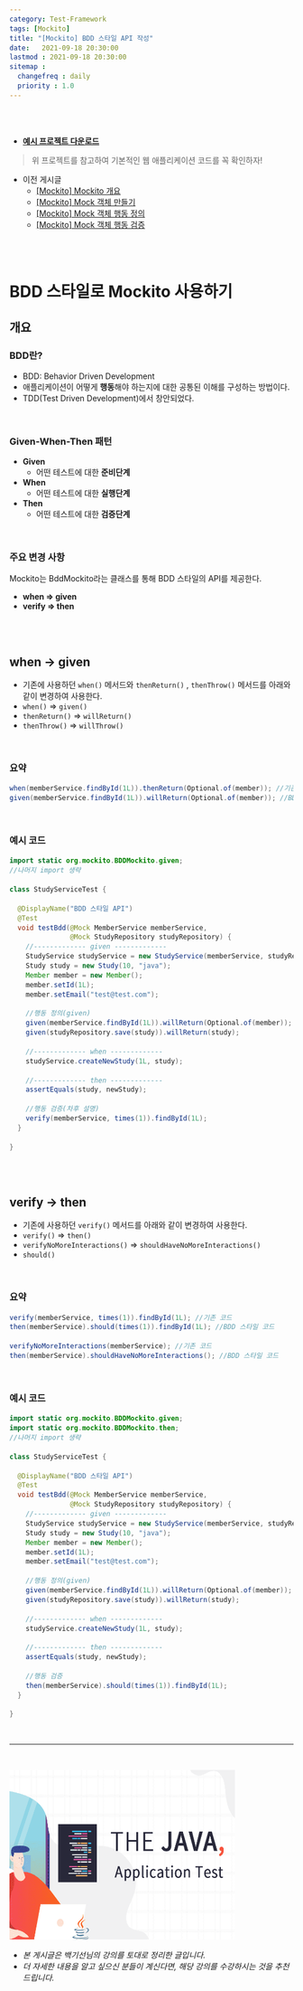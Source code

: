 ```yaml
---
category: Test-Framework
tags: [Mockito]
title: "[Mockito] BDD 스타일 API 작성"
date:   2021-09-18 20:30:00 
lastmod : 2021-09-18 20:30:00
sitemap :
  changefreq : daily
  priority : 1.0
---
```


<br/><br/>

- **[예시 프로젝트 다운로드](https://github.com/TaegyunWoo/Spring-Test-Code-Example)**

> 위 프로젝트를 참고하여 기본적인 웹 애플리케이션 코드를 꼭 확인하자!

- 이전 게시글
    - [[Mockito] Mockito 개요](https://taegyunwoo.github.io/test-framework/TestFramework_Mockito_Summary)
    - [[Mockito] Mock 객체 만들기](https://taegyunwoo.github.io/test-framework/TestFramework_Mockito_CreateMock)
    - [[Mockito] Mock 객체 행동 정의](https://taegyunwoo.github.io/test-framework/TestFramework_Mockito_Stubbing)
    - [[Mockito] Mock 객체 행동 검증](https://taegyunwoo.github.io/test-framework/TestFramework_Mockito_ValidateMock)

<br/><br/>

# BDD 스타일로 Mockito 사용하기

## 개요

### BDD란?

- BDD: Behavior Driven Development
- 애플리케이션이 어떻게 **행동**해야 하는지에 대한 공통된 이해를 구성하는 방법이다.
- TDD(Test Driven Development)에서 창안되었다.

<br/>

### Given-When-Then 패턴

- **Given**
    - 어떤 테스트에 대한 **준비단계**
- **When**
    - 어떤 테스트에 대한 **실행단계**
- **Then**
    - 어떤 테스트에 대한 **검증단계**

<br/>

### 주요 변경 사항

Mockito는 BddMockito라는 클래스를 통해 BDD 스타일의 API를 제공한다.

- **when ⇒ given**
- **verify ⇒ then**

<br/><br/>

## when → given

- 기존에 사용하던 `when()` 메서드와 `thenReturn()` , `thenThrow()` 메서드를 아래와 같이 변경하여 사용한다.
- `when()` ⇒ `given()`
- `thenReturn()` ⇒ `willReturn()`
- `thenThrow()` ⇒ `willThrow()`

<br/>

### 요약

```java
when(memberService.findById(1L)).thenReturn(Optional.of(member)); //기존 코드
given(memberService.findById(1L)).willReturn(Optional.of(member)); //BDD 스타일 코드
```

<br/>

### 예시 코드

```java
import static org.mockito.BDDMockito.given;
//나머지 import 생략

class StudyServiceTest {

  @DisplayName("BDD 스타일 API")
  @Test
  void testBdd(@Mock MemberService memberService,
               @Mock StudyRepository studyRepository) {
    //------------- given -------------
    StudyService studyService = new StudyService(memberService, studyRepository);
    Study study = new Study(10, "java");
    Member member = new Member();
    member.setId(1L);
    member.setEmail("test@test.com");

    //행동 정의(given)
    given(memberService.findById(1L)).willReturn(Optional.of(member));
    given(studyRepository.save(study)).willReturn(study);

    //------------- when -------------
    studyService.createNewStudy(1L, study);

    //------------- then -------------
	assertEquals(study, newStudy);

	//행동 검증(차후 설명)
	verify(memberService, times(1)).findById(1L);
  }

}
```

<br/><br/>

## verify → then

- 기존에 사용하던 `verify()` 메서드를 아래와 같이 변경하여 사용한다.
- `verify()` ⇒ `then()`
- `verifyNoMoreInteractions()` ⇒ `shouldHaveNoMoreInteractions()`
- `should()`

<br/>

### 요약

```java
verify(memberService, times(1)).findById(1L); //기존 코드
then(memberService).should(times(1)).findById(1L); //BDD 스타일 코드

verifyNoMoreInteractions(memberService); //기존 코드
then(memberService).shouldHaveNoMoreInteractions(); //BDD 스타일 코드
```

<br/>

### 예시 코드

```java
import static org.mockito.BDDMockito.given;
import static org.mockito.BDDMockito.then;
//나머지 import 생략

class StudyServiceTest {

  @DisplayName("BDD 스타일 API")
  @Test
  void testBdd(@Mock MemberService memberService,
               @Mock StudyRepository studyRepository) {
    //------------- given -------------
    StudyService studyService = new StudyService(memberService, studyRepository);
    Study study = new Study(10, "java");
    Member member = new Member();
    member.setId(1L);
    member.setEmail("test@test.com");

    //행동 정의(given)
    given(memberService.findById(1L)).willReturn(Optional.of(member));
    given(studyRepository.save(study)).willReturn(study);

    //------------- when -------------
    studyService.createNewStudy(1L, study);

    //------------- then -------------
	assertEquals(study, newStudy);

	//행동 검증
	then(memberService).should(times(1)).findById(1L);
  }

}
```

<br>

---

<br>

<a href="https://inf.run/htNB"><img src="/assets/img/Inflearn_Java_Test/logo.png" width="400px" height="300px"></a>

- *본 게시글은 백기선님의 강의를 토대로 정리한 글입니다.*
- *더 자세한 내용을 알고 싶으신 분들이 계신다면, 해당 강의를 수강하시는 것을 추천드립니다.*